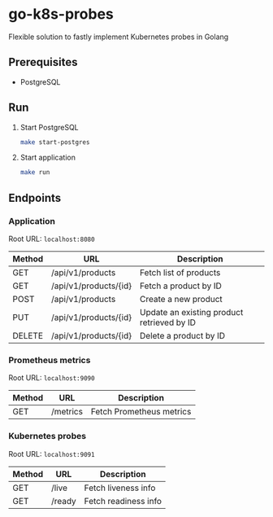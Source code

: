 
# go-k8s-probes

Flexible solution to fastly implement Kubernetes probes in Golang

## Prerequisites

- PostgreSQL

## Run

1. Start PostgreSQL

    ```bash
    make start-postgres
    ```

1. Start application

    ```bash
    make run
    ```

## Endpoints

### Application

Root URL: `localhost:8080`

| Method | URL | Description |
| --- | --- | --- |
| GET | /api/v1/products | Fetch list of products |
| GET | /api/v1/products/{id} | Fetch a product by ID |
| POST | /api/v1/products | Create a new product |
| PUT | /api/v1/products/{id} | Update an existing product retrieved by ID |
| DELETE | /api/v1/products/{id} | Delete a product by ID |

### Prometheus metrics

Root URL: `localhost:9090`

| Method | URL | Description |
| --- | --- | --- |
| GET | /metrics | Fetch Prometheus metrics |

### Kubernetes probes

Root URL: `localhost:9091`

| Method | URL | Description |
| --- | --- | --- |
| GET | /live | Fetch liveness info |
| GET | /ready | Fetch readiness info |
